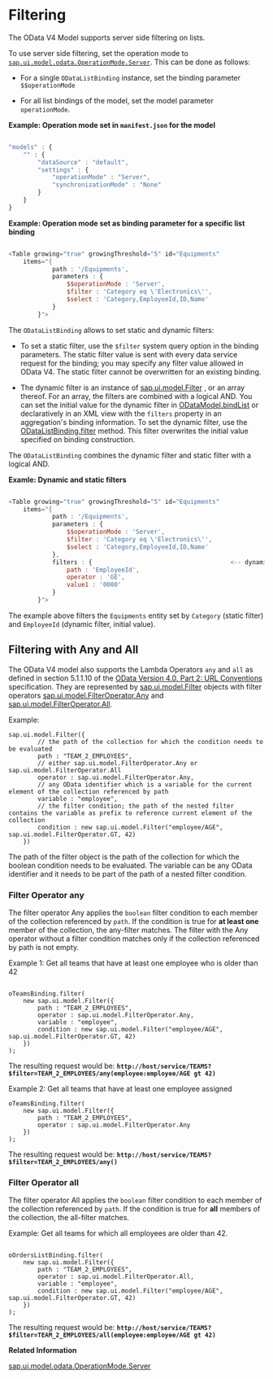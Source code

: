 <!-- loio5338bd1f9afb45fb8b2af957c3530e8f -->

# Filtering

The OData V4 Model supports server side filtering on lists.

To use server side filtering, set the operation mode to [`sap.ui.model.odata.OperationMode.Server`](https://ui5.sap.com/#/api/sap.ui.model.odata.OperationMode/properties). This can be done as follows:

-   For a single `ODataListBinding` instance, set the binding parameter `$$operationMode`

-   For all list bindings of the model, set the model parameter `operationMode`.


**Example: Operation mode set in `manifest.json` for the model** 

```js

"models" : {
    "" : {
        "dataSource" : "default",
        "settings" : {
            "operationMode" : "Server",
            "synchronizationMode" : "None"
        }
    }
}
```

**Example: Operation mode set as binding parameter for a specific list binding**

```js

<Table growing="true" growingThreshold="5" id="Equipments"
    items="{
            path : '/Equipments',
            parameters : {
                $$operationMode : 'Server',
                $filter : 'Category eq \'Electronics\'',
                $select : 'Category,EmployeeId,ID,Name'
            }
        }">
```

The `ODataListBinding` allows to set static and dynamic filters:

-   To set a static filter, use the `$filter` system query option in the binding parameters. The static filter value is sent with every data service request for the binding; you may specify any filter value allowed in OData V4. The static filter cannot be overwritten for an existing binding.

-   The dynamic filter is an instance of [sap.ui.model.Filter](https://ui5.sap.com/#/api/sap.ui.model.Filter) , or an array thereof. For an array, the filters are combined with a logical AND. You can set the initial value for the dynamic filter in [ODataModel.bindList](https://ui5.sap.com/#/api/ODataModel.bindList) or declaratively in an XML view with the `filters` property in an aggregation's binding information. To set the dynamic filter, use the [ODataListBinding.filter](https://ui5.sap.com/#/api/ODataListBinding.filter) method. This filter overwrites the initial value specified on binding construction.


The `ODataListBinding` combines the dynamic filter and static filter with a logical AND.

**Examle: Dynamic and static filters**

```js

<Table growing="true" growingThreshold="5" id="Equipments"
    items="{
            path : '/Equipments',
            parameters : {
                $$operationMode : 'Server',
                $filter : 'Category eq \'Electronics\'',                             <-- static filter
                $select : 'Category,EmployeeId,ID,Name'
            },
            filters : {                                      <-- dynamic filter initial value
                path : 'EmployeeId',
                operator : 'GE',
                value1 : '0000'
            }
        }">
```

The example above filters the `Equipments` entity set by `Category` \(static filter\) and `EmployeeId` \(dynamic filter, initial value\).



<a name="loio5338bd1f9afb45fb8b2af957c3530e8f__section_mqn_jkk_b1b"/>

## Filtering with Any and All

The OData V4 model also supports the Lambda Operators `any` and `all` as defined in section 5.1.1.10 of the [OData Version 4.0. Part 2: URL Conventions](http://docs.oasis-open.org/odata/odata/v4.0/errata03/os/complete/part2-url-conventions/odata-v4.0-errata03-os-part2-url-conventions-complete.html#_Toc453752358) specification. They are represented by [sap.ui.model.Filter](https://ui5.sap.com/#/api/sap.ui.model.Filter) objects with filter operators [sap.ui.model.FilterOperator.Any](https://ui5.sap.com/#/api/sap.ui.model.FilterOperator/properties) and [sap.ui.model.FilterOperator.All](https://ui5.sap.com/#/api/sap.ui.model.FilterOperator/properties).

Example:

```
sap.ui.model.Filter({
        // the path of the collection for which the condition needs to be evaluated
        path : "TEAM_2_EMPLOYEES",
        // either sap.ui.model.FilterOperator.Any or sap.ui.model.FilterOperator.All
        operator : sap.ui.model.FilterOperator.Any,    
        // any OData identifier which is a variable for the current element of the collection referenced by path
        variable : "employee",
        // the filter condition; the path of the nested filter contains the variable as prefix to reference current element of the collection
        condition : new sap.ui.model.Filter("employee/AGE", sap.ui.model.FilterOperator.GT, 42)  
    })
```

The path of the filter object is the path of the collection for which the boolean condition needs to be evaluated. The variable can be any OData identifier and it needs to be part of the path of a nested filter condition.



### Filter Operator any

The filter operator Any applies the `boolean` filter condition to each member of the collection referenced by `path`. If the condition is true for **at least one** member of the collection, the any-filter matches. The filter with the Any operator without a filter condition matches only if the collection referenced by path is not empty.

Example 1: Get all teams that have at least one employee who is older than 42

```

oTeamsBinding.filter(
    new sap.ui.model.Filter({
        path : "TEAM_2_EMPLOYEES",
        operator : sap.ui.model.FilterOperator.Any,
        variable : "employee",
        condition : new sap.ui.model.Filter("employee/AGE", sap.ui.model.FilterOperator.GT, 42)
    })
);
```

The resulting request would be: **`http://host/service/TEAMS?$filter=TEAM_2_EMPLOYEES/any(employee:employee/AGE gt 42)`**

Example 2: Get all teams that have at least one employee assigned

```
oTeamsBinding.filter(
    new sap.ui.model.Filter({
        path : "TEAM_2_EMPLOYEES",
        operator : sap.ui.model.FilterOperator.Any
    })
);
```

The resulting request would be: **`http://host/service/TEAMS?$filter=TEAM_2_EMPLOYEES/any()`**



### Filter Operator all

The filter operator All applies the `boolean` filter condition to each member of the collection referenced by `path`. If the condition is true for **all** members of the collection, the all-filter matches.

Example: Get all teams for which all employees are older than 42.

```

oOrdersListBinding.filter(
    new sap.ui.model.Filter({
        path : "TEAM_2_EMPLOYEES",
        operator : sap.ui.model.FilterOperator.All,
        variable : "employee",
        condition : new sap.ui.model.Filter("employee/AGE", sap.ui.model.FilterOperator.GT, 42)
    })
);
```

The resulting request would be: **`http://host/service/TEAMS?$filter=TEAM_2_EMPLOYEES/all(employee:employee/AGE gt 42)`**

**Related Information**  


[sap.ui.model.odata.OperationMode.Server](https://ui5.sap.com/#/api/sap.ui.model.odata.OperationMode/properties)

